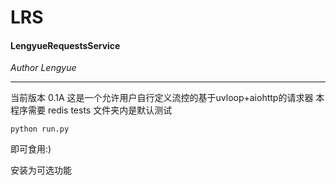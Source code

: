 # LRS
#### LengyueRequestsService
*Author Lengyue*

------
当前版本 0.1A
这是一个允许用户自行定义流控的基于uvloop+aiohttp的请求器
本程序需要 redis
tests 文件夹内是默认测试

	python run.py
	
 即可食用:)

安装为可选功能
